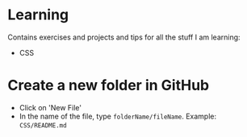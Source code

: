 # Learning
Contains exercises and projects and tips for all the stuff I am learning:

- CSS


# Create a new folder in GitHub

- Click on 'New File'
- In the name of the file, type `folderName/fileName`. Example: `CSS/README.md`

